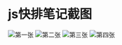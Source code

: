 # js快排笔记截图 #
![第一张](https://i.imgur.com/COUjnJ3.png)
![第二张](https://i.imgur.com/tNT4V8G.png)
![第三张](https://i.imgur.com/ZncUGKo.png)
![第四张](https://i.imgur.com/SjWS894.png)
